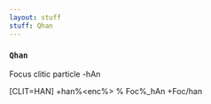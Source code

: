 ```yaml
---
layout: stuff
stuff: Qhan
---
```

### ` Qhan ` 

Focus clitic particle -hAn

[CLIT=HAN]
+han%<enc%>
% Foc%_hAn
+Foc/han
